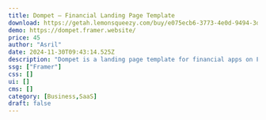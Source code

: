 ```yaml
---
title: Dompet — Financial Landing Page Template
download: https://getah.lemonsqueezy.com/buy/e075ecb6-3773-4e0d-9494-3dd9d1d336d4
demo: https://dompet.framer.website/
price: 45
author: "Asril"
date: 2024-11-30T09:43:14.525Z
description: "Dompet is a landing page template for financial apps on Framer. Ideal for developers, designers, and startups, it offers a modern, clean, and user-friendly design to effectively showcase your app’s features and benefits."
ssg: ["Framer"]
css: []
ui: []
cms: []
category: [Business,SaaS]
draft: false
---
```

